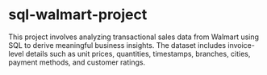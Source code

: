 # sql-walmart-project
This project involves analyzing transactional sales data from Walmart using SQL to derive meaningful business insights. The dataset includes invoice-level details such as unit prices, quantities, timestamps, branches, cities, payment methods, and customer ratings.
